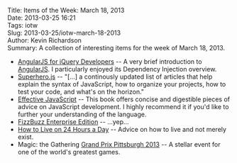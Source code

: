 Title: Items of the Week: March 18, 2013  
Date: 2013-03-25 16:21  
Tags: iotw  
Slug: 2013-03-25/iotw-march-18-2013  
Author: Kevin Richardson  
Summary: A collection of interesting items for the week of March 18, 2013.  

* [AngularJS for jQuery Developers](http://blog.artlogic.com/2013/03/06/angularjs-for-jquery-developers/) -- A very brief introduction to [AngularJS](http://angularjs.org). I particularly enjoyed its Dependency Injection overview.
* [Superhero.js](http://superherojs.com/) -- "[…] a continously updated list of articles that help explain the syntax of JavaScript, how to organize your projects, how to test your code, and what's on the horizon."
* [Effective JavaScript](http://www.amazon.com/Effective-JavaScript-Specific-Software-Development/dp/0321812182/) -- This book offers concise and digestible pieces of advice on JavaScript development. I highly recommend it if you'd like to further your understanding of the language.
* [FizzBuzz Enterprise Edition](https://github.com/Mikkeren/FizzBuzzEnterpriseEdition) -- …yep…
* [How to Live on 24 Hours a Day](https://en.wikipedia.org/wiki/How_to_Live_on_24_Hours_a_Day) -- Advice on how to live and not merely exist.
* Magic: the Gathering [Grand Prix Pittsburgh 2013](https://www.wizards.com/Magic/Magazine/Article.aspx?x=mtg/daily/eventcoverage/gppit13/welcome) -- A stellar event for one of the world's greatest games.